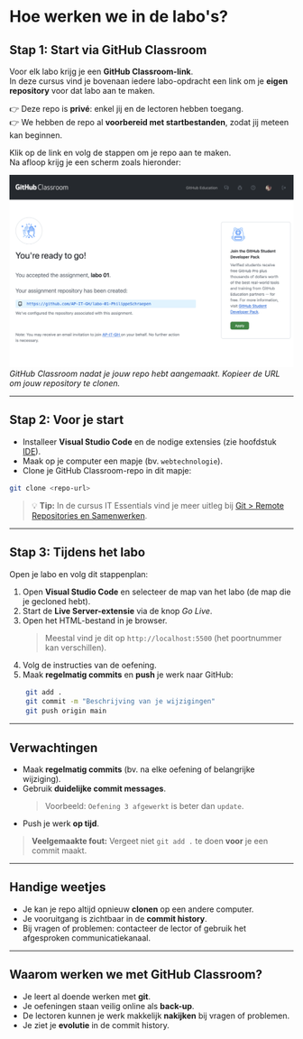 # Hoe werken we in de labo's?

## Stap 1: Start via GitHub Classroom
Voor elk labo krijg je een **GitHub Classroom-link**.  
In deze cursus vind je bovenaan iedere labo-opdracht een link om je **eigen repository** voor dat labo aan te maken.

👉 Deze repo is **privé**: enkel jij en de lectoren hebben toegang.  
👉 We hebben de repo al **voorbereid met startbestanden**, zodat jij meteen kan beginnen.

Klik op de link en volg de stappen om je repo aan te maken.  
Na afloop krijg je een scherm zoals hieronder:

![GitHub Classroom](./.gitbook/assets/gh-classroom.png)  
*GitHub Classroom nadat je jouw repo hebt aangemaakt. Kopieer de URL om jouw repository te clonen.*

---

## Stap 2: Voor je start
- Installeer **Visual Studio Code** en de nodige extensies (zie hoofdstuk [IDE](/ide.md)).
- Maak op je computer een mapje (bv. `webtechnologie`).
- Clone je GitHub Classroom-repo in dit mapje:

```bash
git clone <repo-url>
```

> 💡 **Tip:** In de cursus IT Essentials vind je meer uitleg bij [Git > Remote Repositories en Samenwerken](https://apwt.gitbook.io/it-essentials/git/collaborating).

---

## Stap 3: Tijdens het labo
Open je labo en volg dit stappenplan:

1. Open **Visual Studio Code** en selecteer de map van het labo (de map die je gecloned hebt).
2. Start de **Live Server-extensie** via de knop *Go Live*.
3. Open het HTML-bestand in je browser.
   > Meestal vind je dit op `http://localhost:5500` (het poortnummer kan verschillen).
4. Volg de instructies van de oefening.
5. Maak **regelmatig commits** en **push** je werk naar GitHub:

```bash
    git add .
    git commit -m "Beschrijving van je wijzigingen"
    git push origin main
```


---

## Verwachtingen
- Maak **regelmatig commits** (bv. na elke oefening of belangrijke wijziging).
- Gebruik **duidelijke commit messages**.
  > Voorbeeld: `Oefening 3 afgewerkt` is beter dan `update`.
- Push je werk **op tijd**.

> **Veelgemaakte fout:** Vergeet niet `git add .` te doen **voor** je een commit maakt.

---

## Handige weetjes
- Je kan je repo altijd opnieuw **clonen** op een andere computer.
- Je vooruitgang is zichtbaar in de **commit history**.
- Bij vragen of problemen: contacteer de lector of gebruik het afgesproken communicatiekanaal.

---

## Waarom werken we met GitHub Classroom?
- Je leert al doende werken met **git**.
- Je oefeningen staan veilig online als **back-up**.
- De lectoren kunnen je werk makkelijk **nakijken** bij vragen of problemen.
- Je ziet je **evolutie** in de commit history.